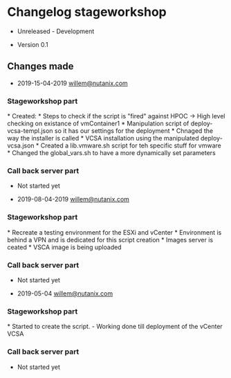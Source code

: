 <H1>Changelog stageworkshop</H1>

* Unreleased - Development

* Version 0.1

<H2>Changes made</H2>

* 2019-15-04-2019 willem@nutanix.com

<H3>Stageworkshop part</H3>
  * Created: 
    * Steps to check if the script is "fired" against HPOC -> High level checking on existance of vmContainer1
    * Manipulation script of deploy-vcsa-templ.json so it has our settings for the deployment
    * Chnaged the way the installer is called
    * VCSA installation using the manipulated deploy-vcsa.json
    * Created a lib.vmware.sh script for teh specific stuff for vmware
    * Changed the global_vars.sh to have a more dynamically set parameters


<H3>Call back server part</H3>
  
  * Not started yet


* 2019-08-04-2019 willem@nutanix.com

<H3>Stageworkshop part</H3>
  * Recreate a testing environment for the ESXi and vCenter
  	* Environment is behind a VPN and is dedicated for this script creation
  * Images server is ceated
  * VSCA image is being uploaded
 

<H3>Call back server part</H3>
  
  * Not started yet


* 2019-05-04 willem@nutanix.com

<H3>Stageworkshop part</H3>
  * Started to create the script.
  	- Working done till deployment of the vCenter VCSA


<H3>Call back server part</H3>
  
  * Not started yet

